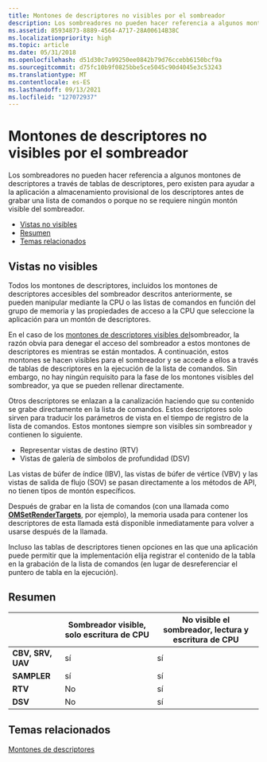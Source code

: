 ```yaml
---
title: Montones de descriptores no visibles por el sombreador
description: Los sombreadores no pueden hacer referencia a algunos montones de descriptores a través de tablas de descriptores, pero existen para ayudar a la aplicación a almacenamiento provisional de los descriptores antes de grabar una lista de comandos o porque no se requiere ningún montón visible del sombreador.
ms.assetid: 85934873-8889-4564-A717-28A00614B38C
ms.localizationpriority: high
ms.topic: article
ms.date: 05/31/2018
ms.openlocfilehash: d51d30c7a99250ee0842b79d76ccebb6150bcf9a
ms.sourcegitcommit: d75fc10b9f0825bbe5ce5045c90d4045e3c53243
ms.translationtype: MT
ms.contentlocale: es-ES
ms.lasthandoff: 09/13/2021
ms.locfileid: "127072937"
---
```

# <a name="non-shader-visible-descriptor-heaps"></a>Montones de descriptores no visibles por el sombreador

Los sombreadores no pueden hacer referencia a algunos montones de descriptores a través de tablas de descriptores, pero existen para ayudar a la aplicación a almacenamiento provisional de los descriptores antes de grabar una lista de comandos o porque no se requiere ningún montón visible del sombreador.

-   [Vistas no visibles](#non-visible-views)
-   [Resumen](#summary)
-   [Temas relacionados](#related-topics)

## <a name="non-visible-views"></a>Vistas no visibles

Todos los montones de descriptores, incluidos los montones de descriptores accesibles del sombreador descritos anteriormente, se pueden manipular mediante la CPU o las listas de comandos en función del grupo de memoria y las propiedades de acceso a la CPU que seleccione la aplicación para un montón de descriptores.

En el caso de los [montones de descriptores visibles del](shader-visible-descriptor-heaps.md)sombreador, la razón obvia para denegar el acceso del sombreador a estos montones de descriptores es mientras se están montados. A continuación, estos montones se hacen visibles para el sombreador y se accede a ellos a través de tablas de descriptores en la ejecución de la lista de comandos. Sin embargo, no hay ningún requisito para la fase de los montones visibles del sombreador, ya que se pueden rellenar directamente.

Otros descriptores se enlazan a la canalización haciendo que su contenido se grabe directamente en la lista de comandos. Estos descriptores solo sirven para traducir los parámetros de vista en el tiempo de registro de la lista de comandos. Estos montones siempre son visibles sin sombreador y contienen lo siguiente.

-   Representar vistas de destino (RTV)
-   Vistas de galería de símbolos de profundidad (DSV)

Las vistas de búfer de índice (IBV), las vistas de búfer de vértice (VBV) y las vistas de salida de flujo (SOV) se pasan directamente a los métodos de API, no tienen tipos de montón específicos.

Después de grabar en la lista de comandos (con una llamada como [**OMSetRenderTargets**](/windows/desktop/api/d3d12/nf-d3d12-id3d12graphicscommandlist-omsetrendertargets), por ejemplo), la memoria usada para contener los descriptores de esta llamada está disponible inmediatamente para volver a usarse después de la llamada.

Incluso las tablas de descriptores tienen opciones en las que una aplicación puede permitir que la implementación elija registrar el contenido de la tabla en la grabación de la lista de comandos (en lugar de desreferenciar el puntero de tabla en la ejecución).

## <a name="summary"></a>Resumen



|                   | Sombreador visible, solo escritura de CPU                                   | No visible el sombreador, lectura y escritura de CPU                                       |
|-------------------|------------------------------------|----------------------------------------|
| **CBV, SRV, UAV** | sí                                | sí                                    |
| **SAMPLER**       | sí                                | sí                                    |
| **RTV**           | No                                 | sí                                    |
| **DSV**           | No                                 | sí                                    |



 

## <a name="related-topics"></a>Temas relacionados

<dl> <dt>

[Montones de descriptores](descriptor-heaps.md)
</dt> </dl>

 

 





